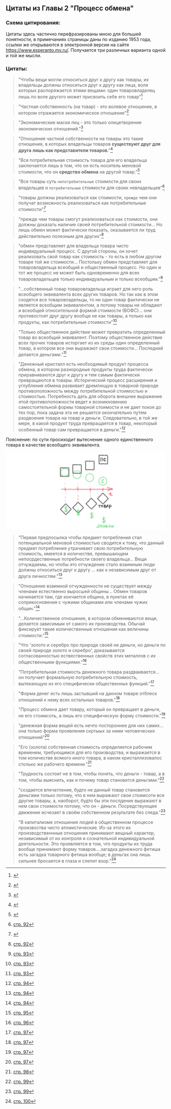 ## Цитаты из Главы 2 "Процесс обмена"

### Схема цитирования: 

Цитаты здесь частично перефразированы мною для большей понятности, в примечаниях страницы даны по изданию 1953 года, ссылки же открываются в электронной версии на сайте https://www.esperanto.mv.ru/. Получается три различных варианта одной и той же мысли.

### Цитаты:

> "Чтобы вещи могли относиться друг к другу как товары, их владельцы должны относиться друг к другу как лица, воля которых распоряжается этими вещами: один товаровладелец лишь по воле другого может присвоить себе его товар"[^1]

> "Частная собственность (на товар) - это волевое отношение, в котором отражается экономическое отношение"[^2]

> "Экономические маски лиц - это только олицетворение экономических отношений."[^3]

> "Отношения частной собственности на товары это такие отношения, в которых владельцы товаров **существуют друг для друга** **лишь как представители товаров**."[^4]

> "Вся потребительная стоимость товара для его владельца заключается лишь в том, что он есть носитель меновой стоимости, что он **средство обмена** на другой товар."[^5]

> "Все товары суть `непотребительные` стоимости для своих владельцев и `потребительные` стоимости для своих невладельцев"[^6]

> "товары должны реализоваться как стоимости, `прежде` чем они получат возможность реализоваться как потребительные стоимости"[^7]

>"прежде чем товары смогут реализоваться как стоимости, они должны доказать наличие своей потребительной стоимости... Но лишь обмен может фактически показать, оказывается ли труд действительно полезным для других"[^8]

>"обмен представляет для владельца товара чисто индивидуальный процесс. С другой стороны, он хочет реализовать свой товар как стоимость - то есть в любом другом товаре той же стоимости... Постольку обмен представляет для товаровладельца всеобщий и общественный процесс. Но один и тот же процесс не может быть одновременно для всех товаровладельцев только индивидуальным и только всеобщим."[^9]

>"...собственный товар товаровладельца играет для него роль всеобщего эквивалента всех других товаров. Но так как в этом сходятся все товаровладельцы, то ни один товар фактически не является всеобщим эквивалентом, а потому товары не обладают и всеобщей относительной формой стоимости (ВОФС)... они противостоят друг другу вообще не как товары, а только как продукты, как потребительные стоимости"[^10]

>"Только общественное действие может превратить определенный товар во всеобщий эквивалент. Поэтому общественное действие всех прочих товаров исторгает из их среды один определенный товар, в котором все они выражают свои стоимости... Последний делается деньгами."[^11]

>"Денежный кристалл есть необходимый продукт процесса обмена, в котором разнородные продукты труда фактически приравниваются друг к другу и тем самым фактически превращаются в товары. Исторический процесс расширения и углубления обмена развивает дремлющую в товарной природе противоположность между потребительной стоимостью и стоимостью. Потребность дать для оборота внешнее выражение этой противоположности ведет к возникновению самостоятельной формы товарной стоимости и не дает покоя до тех пор, пока задача эта не решается окончательно путем раздвоения товара на товар и деньги. 
> Следовательно, в той же мере, в какой продукт труда превращается в товар, некоторый особенный товар сам превращается в деньги."[^12]


Пояснение: по сути просиходит вытеснение одного единственного товара в качестве всеобщего эквивалента.

![картинка](img/1.jpg)

>"Первая предпосылка чтобы предмет потребления стал потенциальной меновой стоимостью сводится к тому, что данный предмет потребления утрачивает свою потребительную стоимость, имеется в количестве, превышающем непосрдественные потребности своего владельца... Вещи отчуждаемы, но чтобы это отчуждение стало взаимным люди должны относиться друг к другу ... как к независимым друг от друга личностям."[^13]

>"Отношение взаимной отчужденности не существует между членами естественно выросшей общины... Обмен товаров начинается там, где кончается община, в пунктах её соприкосновения с чужими общинами или членами чужих общин."[^14]

>"...Количественное отношение, в котором обмениваются вещи, делается зависимым от самого их производства. Обычай фиксирует такие количественные отношения как величины стоимости."[^15]

>"Что 'золото и серебро про природе своей не деньги, но деньги по своей природе золото и серебро', доказывается согласованностью ествественных свойств этих металлов с их общественными функциями."[^16]

>"Потребительная стоимость денежного товара раздваивается... он получает формальную потребительную стоимость, вытекающую из его специфически общественных функций."[^17]

>"Форма денег есть лишь застывший на данном товаре отблеск отношений к нему всех остальных товаров."[^18]

>"Процесс обмена дает товару, который он превращает в деньги, не его стоимсоть, а лишь его специфическую форму стоимости."[^19]

>"денежная форма вещей есть нечто постороннее для них самих... она только форма проявления скртыых за ними человеческих отношений"[^20]

>"Его (золота) собственная стоимость определяется рабочим временем, требующимся для его производства, и выражается в том количестве всякого иного товара, в каком кристаллизовалос столько же рабочего времени."[^21]

>"Трудность состоит не в том, чтобы понять, что деньги - товар, а в том, чтобы выяснить, как и почему товар становится деньгами."[^22]

>"создается впечатление, будто не данный товар становится деньгами только потому, что в нем выражают свои стоимсоти все другие товары, а, наоборот, будто бы эти послдение выражают в нем свои стоимости потому, что он - деньги. Посредствующее движение исчезает в своём собственном результате без следа."[^23]

>"В капитализме отношения людей в общественном процессе произвоства чисто атомистические. Из-за этого их производственнные отношения принимают вещный характер, независимый от их контроля и сознательной индивидуальной деятельности. Это проявляется в том, что продукты их труда вообще принимают форму товаров....загадка денежного фетиша есть загадка товарного фетиша вообще; в деньгах она лишь сильнее бросается в глаза и слепит взор."[^24]




[^1]:[]()
[^2]:[]()
[^3]:[]()
[^4]:[]()
[^5]:[]()

[^6]:[стр. 92](https://www.esperanto.mv.ru/Marksismo/Kapital1/kapital1-02html#c2:~:text=%D0%92%D1%81%D0%B5%20%D1%82%D0%BE%D0%B2%D0%B0%D1%80%D1%8B%20%D1%81%D1%83%D1%82%D1%8C%20%D0%BD%D0%B5%D0%BF%D0%BE%D1%82%D1%80%D0%B5%D0%B1%D0%B8%D1%82%D0%B5%D0%BB%D1%8C%D0%BD%D1%8B%D0%B5%20%D1%81%D1%82%D0%BE%D0%B8%D0%BC%D0%BE%D1%81%D1%82%D0%B8%20%D0%B4%D0%BB%D1%8F%20%D1%81%D0%B2%D0%BE%D0%B8%D1%85%20%D0%B2%D0%BB%D0%B0%D0%B4%D0%B5%D0%BB%D1%8C%D1%86%D0%B5%D0%B2%20%D0%B8%20%D0%BF%D0%BE%D1%82%D1%80%D0%B5%D0%B1%D0%B8%D1%82%D0%B5%D0%BB%D1%8C%D0%BD%D1%8B%D0%B5%20%D1%81%D1%82%D0%BE%D0%B8%D0%BC%D0%BE%D1%81%D1%82%D0%B8%20%D0%B4%D0%BB%D1%8F%20%D1%81%D0%B2%D0%BE%D0%B8%D1%85%20%D0%BD%D0%B5%D0%B2%D0%BB%D0%B0%D0%B4%D0%B5%D0%BB%D1%8C%D1%86%D0%B5%D0%B2)

[^7]:[]()

[^8]:[ стр. 92](https://www.esperanto.mv.ru/Marksismo/Kapital1/kapital1-02.html#c2:~:text=%D1%8F%D0%B2%D0%BB%D1%8F%D0%B5%D1%82%D1%81%D1%8F%20%D0%BB%D0%B8%20%D1%82%D1%80%D1%83%D0%B4%20%D0%B4%D0%B5%D0%B9%D1%81%D1%82%D0%B2%D0%B8%D1%82%D0%B5%D0%BB%D1%8C%D0%BD%D0%BE%20%D0%BF%D0%BE%D0%BB%D0%B5%D0%B7%D0%BD%D1%8B%D0%BC%20%D0%B4%D0%BB%D1%8F%20%D0%B4%D1%80%D1%83%D0%B3%D0%B8%D1%85%2C%20%D1%83%D0%B4%D0%BE%D0%B2%D0%BB%D0%B5%D1%82%D0%B2%D0%BE%D1%80%D1%8F%D0%B5%D1%82%20%D0%BB%D0%B8%20%D0%B5%D0%B3%D0%BE%20%D0%BF%D1%80%D0%BE%D0%B4%D1%83%D0%BA%D1%82%20%D0%BA%D0%B0%D0%BA%D0%BE%D0%B9%2D%D0%BB%D0%B8%D0%B1%D0%BE%20%D1%87%D1%83%D0%B6%D0%BE%D0%B9%20%D0%BF%D0%BE%D1%82%D1%80%D0%B5%D0%B1%D0%BD%D0%BE%D1%81%D1%82%D0%B8%2C%20%E2%80%94%20%D1%8D%D1%82%D0%BE%20%D0%BC%D0%BE%D0%B6%D0%B5%D1%82%20%D0%B4%D0%BE%D0%BA%D0%B0%D0%B7%D0%B0%D1%82%D1%8C%20%D0%BB%D0%B8%D1%88%D1%8C%20%D0%BE%D0%B1%D0%BC%D0%B5%D0%BD)

[^9]:[ стр. 93]()

[^10]:[ стр. 93]()

[^11]:[ стр. 93]()

[^12]:[ стр. 94]()

[^13]:[ стр. 94]()

[^14]:[ стр. 94]()

[^15]:[ стр. 95]()

[^16]:[ стр. 96]()

[^17]:[ стр. 97]()

[^18]:[ стр. 97]()

[^19]:[ стр. 97]()

[^20]:[ стр. 97]()

[^21]:[ стр. 98]()

[^22]:[ стр. 99]()

[^23]:[ стр. 99]()

[^24]:[ стр. 100]()